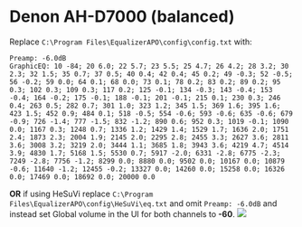 # Denon AH-D7000 (balanced)
Replace `C:\Program Files\EqualizerAPO\config\config.txt` with:
```
Preamp: -6.0dB
GraphicEQ: 10 -84; 20 6.0; 22 5.7; 23 5.5; 25 4.7; 26 4.2; 28 3.2; 30 2.3; 32 1.5; 35 0.7; 37 0.5; 40 0.4; 42 0.4; 45 0.2; 49 -0.3; 52 -0.5; 56 -0.2; 59 0.0; 64 0.1; 68 0.0; 73 0.1; 78 0.2; 83 0.2; 89 0.2; 95 0.3; 102 0.3; 109 0.3; 117 0.2; 125 -0.1; 134 -0.3; 143 -0.4; 153 -0.4; 164 -0.2; 175 -0.1; 188 -0.1; 201 -0.1; 215 0.1; 230 0.3; 246 0.4; 263 0.5; 282 0.7; 301 1.0; 323 1.2; 345 1.5; 369 1.6; 395 1.6; 423 1.5; 452 0.9; 484 0.1; 518 -0.5; 554 -0.6; 593 -0.6; 635 -0.6; 679 -0.9; 726 -1.4; 777 -1.5; 832 -1.2; 890 0.6; 952 0.3; 1019 -0.1; 1090 0.0; 1167 0.3; 1248 0.7; 1336 1.2; 1429 1.4; 1529 1.7; 1636 2.0; 1751 2.4; 1873 2.3; 2004 1.9; 2145 2.0; 2295 2.8; 2455 3.3; 2627 3.6; 2811 3.6; 3008 3.2; 3219 2.0; 3444 1.1; 3685 1.8; 3943 3.6; 4219 4.7; 4514 3.9; 4830 1.7; 5168 1.5; 5530 0.7; 5917 -2.0; 6331 -2.8; 6775 -2.3; 7249 -2.8; 7756 -1.2; 8299 0.0; 8880 0.0; 9502 0.0; 10167 0.0; 10879 -0.6; 11640 -1.2; 12455 -0.2; 13327 0.0; 14260 0.0; 15258 0.0; 16326 0.0; 17469 0.0; 18692 0.0; 20000 0.0
```
**OR** if using HeSuVi replace `C:\Program Files\EqualizerAPO\config\HeSuVi\eq.txt` and omit `Preamp: -6.0dB` and instead set Global volume in the UI for both channels to **-60**.
![](https://raw.githubusercontent.com/jaakkopasanen/AutoEq/master/results/Innerfidelity%202017/headphoncecom/onear/Denon%20AH-D7000%20(balanced)/Denon%20AH-D7000%20(balanced).png)